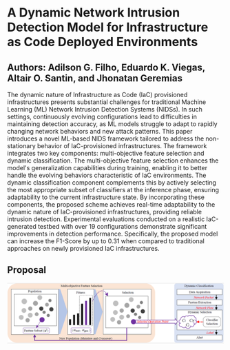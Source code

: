 # A Dynamic Network Intrusion Detection Model for Infrastructure as Code Deployed Environments

## Authors: Adilson G. Filho, Eduardo K. Viegas, Altair O. Santin, and Jhonatan Geremias
The dynamic nature of Infrastructure as Code (IaC) provisioned infrastructures presents substantial challenges for traditional Machine Learning (ML) Network Intrusion Detection Systems (NIDSs). In such settings, continuously evolving configurations lead to difficulties in maintaining detection accuracy, as ML models struggle to adapt to rapidly changing network behaviors and new attack patterns. This paper introduces a novel ML-based NIDS framework tailored to address the non-stationary behavior of IaC-provisioned infrastructures. The framework integrates two key components: multi-objective feature selection and dynamic classification. The multi-objective feature selection enhances the model's generalization capabilities during training, enabling it to better handle the evolving behaviors characteristic of IaC environments. The dynamic classification component complements this by actively selecting the most appropriate subset of classifiers at the inference phase, ensuring adaptability to the current infrastructure state. By incorporating these components, the proposed scheme achieves real-time adaptability to the dynamic nature of IaC-provisioned infrastructures, providing reliable intrusion detection. Experimental evaluations conducted on a realistic IaC-generated testbed with over 19 configurations demonstrate significant improvements in detection performance. Specifically, the proposed model can increase the F1-Score by up to 0.31 when compared to traditional approaches on newly provisioned IaC infrastructures.

## Proposal

<img src="./Proposal/proposal.png" />

##

 
